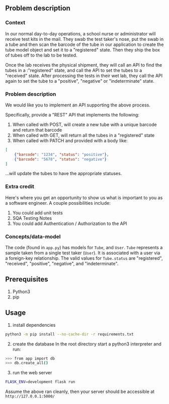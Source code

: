 ## Problem description

### Context
In our normal day-to-day operations, a school nurse or administrator will receive test kits in the mail. They swab the test taker's nose, put the swab in a tube and then scan the barcode of the tube in our application to create the tube model object and set it to a "registered" state. Then they ship the box of tubes off to the lab to be tested.

Once the lab receives the physical shipment, they will call an API to find the tubes in a :"registered" state, and call the API to set the tubes to a "received" state. After processing the tests in their wet lab, they call the API again to set the tube to a "positive", "negative" or "indeterminate" state. 

### Problem description
We would like you to implement an API supporting the above process. 

Specifically, provide a "REST" API that implements the following: 
1. When called with POST, will create a new tube with a unique barcode and return that barcode
2. When called with GET, will return all the tubes in a "registered" state
3. When called with PATCH and provided with a body like:
```json
[
    {"barcode": "1234", "status": "positive"},
    {"barcode": "5678", "status": "negative"}
]
```
...will update the tubes to have the appropriate statuses.

### Extra credit
Here's where you get an opportunity to show us what is important to you as a software engineer. A couple possibilities include:
1. You could add unit tests
2. SQA Testing Notes
3. You could add Authentication / Authorization to the API

### Concepts/data-model
The code (found in `app.py`) has models for `Tube`, and `User`. `Tube` represents a sample taken from a single test taker (`User`). It is associated with a user via a foreign-key relationship. The valid values for `Tube.status` are "registered", "received", "positive", "negative", and "indeterminate". 

## Prerequisites
1. Python3
2. pip

## Usage

1. install dependencies
```bash
python3 -m pip install --no-cache-dir -r requirements.txt
```

2. create the database
In the root directory start a python3 interpreter and run:
```bash
>>> from app import db
>>> db.create_all()
```

3. run the web server
```bash
FLASK_ENV=development flask run
```

Assume the above ran cleanly, then your server should be accessible at `http://127.0.0.1:5000/`